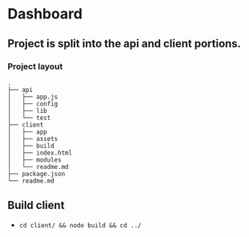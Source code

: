 Dashboard
==============


## Project is split into the api and client portions.
### Project layout
```
.
├── api
│   ├── app.js
│   ├── config
│   ├── lib
│   └── test
├── client
│   ├── app
│   ├── assets
│   ├── build
│   ├── index.html
│   ├── modules
│   └── readme.md
├── package.json
└── readme.md
```

## Build client
- `cd client/ && node build && cd ../`